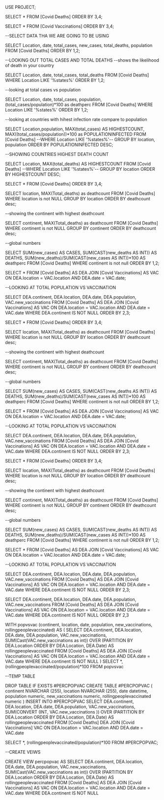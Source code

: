 USE PROJECT;

SELECT *
FROM [Covid Deaths]
ORDER BY 3,4;

SELECT *
FROM [Covid Vaccinations]
ORDER BY 3,4;

--SELECT DATA THA WE ARE GOING TO BE USING

SELECT Location, date, total_cases, new_cases, total_deaths, population
FROM [Covid Deaths]
ORDER BY 1,2;

--LOOKING OUT TOTAL CASES AND TOTAL DEATHS
--shows the likelihood of death in your country

SELECT Location, date, total_cases, total_deaths
FROM [Covid Deaths]
WHERE Location LIKE '%states%'
ORDER BY 1,2;

--looking at total cases vs population

SELECT Location, date, total_cases, population,  (total_cases/population)*100 as deathperc
FROM [Covid Deaths]
WHERE Location LIKE '%states%'
ORDER BY 1,2;

--looking at countries with hihest infection rate compare to population

SELECT Location,population, MAX(total_cases) AS HIGHESTCOUNT,  MAX((total_cases/population))*100 as POPULATIONINFECTED
FROM [Covid Deaths]
--WHERE Location LIKE '%states%'--
GROUP BY location, population
ORDER BY POPULATIONINFECTED DESC;

--SHOWING COUNTRIES HIGHEST DEATH COUNT

SELECT Location, MAX(total_deaths) AS HIGHESTCOUNT
FROM [Covid Deaths]
--WHERE Location LIKE '%states%'--
GROUP BY location
ORDER BY HIGHESTCOUNT DESC;

SELECT *
FROM [Covid Deaths]
ORDER BY 3,4;

SELECT location, MAX(Total_deaths) as deathcount
FROM [Covid Deaths]
WHERE location is not NULL
GROUP BY  location
ORDER BY deathcount desc;

--showing the continent with highest deathcount

SELECT continent, MAX(Total_deaths) as deathcount
FROM [Covid Deaths]
WHERE continent is not NULL
GROUP BY  continent
ORDER BY deathcount desc;

--global numbers

SELECT SUM(new_cases) AS CASES, SUM(CAST(new_deaths AS INT)) AS DEATHS, SUM(new_deaths)/SUM(CAST(new_cases AS INT))*100 AS deathperc 
FROM [Covid Deaths]
WHERE continent is not null
ORDER BY 1,2;

SELECT *
FROM [Covid Deaths] AS DEA
JOIN [Covid Vaccinations] AS VAC
  ON DEA.location = VAC.location
  AND DEA.date = VAC.date;

--LOOKING AT TOTAL POPULATION VS VACCINATION

SELECT DEA.continent, DEA.location, DEA.date, DEA.population, VAC.new_vaccinations
FROM [Covid Deaths] AS DEA
JOIN [Covid Vaccinations] AS VAC
  ON DEA.location = VAC.location
  AND DEA.date = VAC.date
WHERE DEA.continent IS NOT NULL
ORDER BY 2,3;


SELECT *
FROM [Covid Deaths]
ORDER BY 3,4;

SELECT location, MAX(Total_deaths) as deathcount
FROM [Covid Deaths]
WHERE location is not NULL
GROUP BY  location
ORDER BY deathcount desc;

--showing the continent with highest deathcount

SELECT continent, MAX(Total_deaths) as deathcount
FROM [Covid Deaths]
WHERE continent is not NULL
GROUP BY  continent
ORDER BY deathcount desc;

--global numbers

SELECT SUM(new_cases) AS CASES, SUM(CAST(new_deaths AS INT)) AS DEATHS, SUM(new_deaths)/SUM(CAST(new_cases AS INT))*100 AS deathperc 
FROM [Covid Deaths]
WHERE continent is not null
ORDER BY 1,2;

SELECT *
FROM [Covid Deaths] AS DEA
JOIN [Covid Vaccinations] AS VAC
  ON DEA.location = VAC.location
  AND DEA.date = VAC.date;

--LOOKING AT TOTAL POPULATION VS VACCINATION

SELECT DEA.continent, DEA.location, DEA.date, DEA.population, VAC.new_vaccinations
FROM [Covid Deaths] AS DEA
JOIN [Covid Vaccinations] AS VAC
  ON DEA.location = VAC.location
  AND DEA.date = VAC.date
WHERE DEA.continent IS NOT NULL
ORDER BY 2,3;

SELECT *
FROM [Covid Deaths]
ORDER BY 3,4;

SELECT location, MAX(Total_deaths) as deathcount
FROM [Covid Deaths]
WHERE location is not NULL
GROUP BY  location
ORDER BY deathcount desc;

--showing the continent with highest deathcount

SELECT continent, MAX(Total_deaths) as deathcount
FROM [Covid Deaths]
WHERE continent is not NULL
GROUP BY  continent
ORDER BY deathcount desc;

--global numbers

SELECT SUM(new_cases) AS CASES, SUM(CAST(new_deaths AS INT)) AS DEATHS, SUM(new_deaths)/SUM(CAST(new_cases AS INT))*100 AS deathperc 
FROM [Covid Deaths]
WHERE continent is not null
ORDER BY 1,2;

SELECT *
FROM [Covid Deaths] AS DEA
JOIN [Covid Vaccinations] AS VAC
  ON DEA.location = VAC.location
  AND DEA.date = VAC.date;

--LOOKING AT TOTAL POPULATION VS VACCINATION

SELECT DEA.continent, DEA.location, DEA.date, DEA.population, VAC.new_vaccinations
FROM [Covid Deaths] AS DEA
JOIN [Covid Vaccinations] AS VAC
  ON DEA.location = VAC.location
  AND DEA.date = VAC.date
WHERE DEA.continent IS NOT NULL
ORDER BY 2,3;

SELECT DEA.continent, DEA.location, DEA.date, DEA.population, VAC.new_vaccinations
FROM [Covid Deaths] AS DEA
JOIN [Covid Vaccinations] AS VAC
  ON DEA.location = VAC.location
  AND DEA.date = VAC.date
WHERE DEA.continent IS NOT NULL
ORDER BY 2,3

WITH popvsvac (continent, location, date, population, new_vaccinations, rollingpeoplevaccinated)
AS
(
SELECT DEA.continent, DEA.location, DEA.date, DEA.population, VAC.new_vaccinations,
SUM(Cast(VAC.new_vaccinations as int)) OVER (PARTITION BY DEA.Location ORDER BY DEA.Location,
DEA.Date) AS rollingpeoplevaccinated
FROM [Covid Deaths] AS DEA
JOIN [Covid Vaccinations] AS VAC
  ON DEA.location = VAC.location
  AND DEA.date = VAC.date
WHERE DEA.continent IS NOT NULL
)
SELECT *, (rollingpeoplevaccinated/population)*100
FROM popvsvac

--TEMP TABLE


DROP TABLE IF EXISTS #PERCPOPVAC
CREATE TABLE #PERCPOPVAC
(
continent NVARCHAR (255),
location NVARCHAR (255),
date datetime,
population numeric,
new_vaccinations numeric,
rollingpeoplevaccinated numeric
) 
INSERT INTO #PERCPOPVAC
SELECT DEA.continent, DEA.location, DEA.date, DEA.population, VAC.new_vaccinations,
SUM(CONVERT (INT, VAC.new_vaccinations )) OVER (PARTITION BY DEA.Location ORDER BY DEA.Location,
DEA.Date) AS rollingpeoplevaccinated
FROM [Covid Deaths]  DEA
JOIN [Covid Vaccinations]  VAC
  ON DEA.location = VAC.location
  AND DEA.date = VAC.date

SELECT *,  (rollingpeoplevaccinated/population)*100
FROM #PERCPOPVAC;

--CREATE VEIWS

CREATE VIEW percpopvac AS
SELECT DEA.continent, DEA.location, DEA.date, DEA.population, VAC.new_vaccinations,
SUM(Cast(VAC.new_vaccinations as int)) OVER (PARTITION BY DEA.Location ORDER BY DEA.Location,
DEA.Date) AS rollingpeoplevaccinated
FROM [Covid Deaths] AS DEA
JOIN [Covid Vaccinations] AS VAC
  ON DEA.location = VAC.location
  AND DEA.date = VAC.date
WHERE DEA.continent IS NOT NULL

